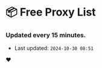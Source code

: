 # :package: Free Proxy List
### Updated every 15 minutes.

- Last updated: `2024-10-30 08:51`

:heart:
